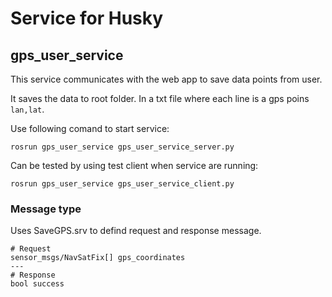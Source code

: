 # Service for Husky

## gps_user_service

This service communicates with the web app to save data points from user.

It saves the data to root folder. In a txt file where each line is a gps poins `lan,lat`.

Use following comand to start service:
```
rosrun gps_user_service gps_user_service_server.py
```

Can be tested by using test client when service are running:
```
rosrun gps_user_service gps_user_service_client.py
```

### Message type 

Uses SaveGPS.srv to defind request and response message.

```
# Request
sensor_msgs/NavSatFix[] gps_coordinates
---
# Response
bool success
```
